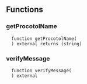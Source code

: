 


## Functions
### getProcotolName
```solidity
  function getProcotolName(
  ) external returns (string)
```




### verifyMessage
```solidity
  function verifyMessage(
  ) external
```




